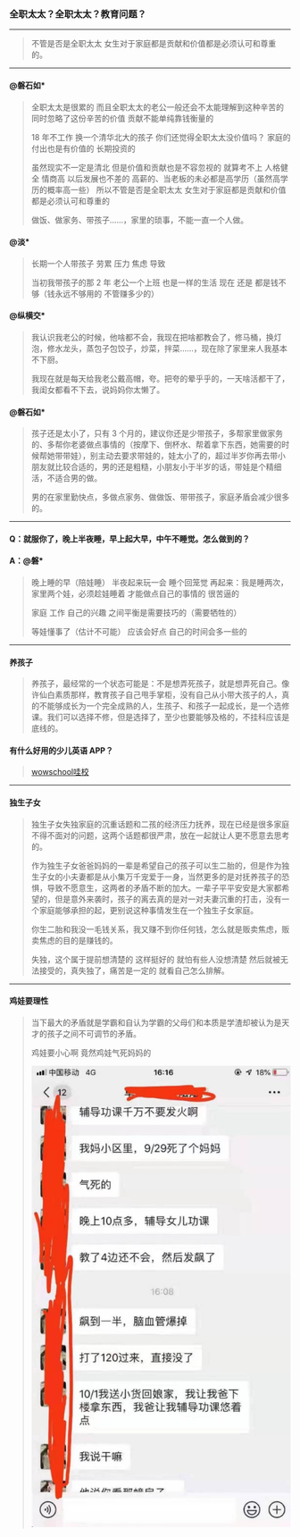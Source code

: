 ### 全职太太？全职太太？教育问题？

---
> 不管是否是全职太太 女生对于家庭都是贡献和价值都是必须认可和尊重的。
---

#### @磐石如*
> 全职太太是很累的 而且全职太太的老公一般还会不太能理解到这种辛苦的 同时忽略了这份辛苦的价值 贡献不能单纯靠钱衡量的
>
> 18 年不工作 换一个清华北大的孩子 你们还觉得全职太太没价值吗？ 家庭的付出也是有价值的 长期投资的
>
> 虽然现实不一定是清北 但是价值和贡献也是不容忽视的 就算考不上 人格健全 情商高 以后发展也不差的 高薪的、当老板的未必都是高学历（虽然高学历的概率高一些）  所以不管是否是全职太太 女生对于家庭都是贡献和价值都是必须认可和尊重的
>
> 做饭、做家务、带孩子……，家里的琐事，不能一直一个人做。

#### @淡*
> 长期一个人带孩子 劳累 压力 焦虑 导致
>
> 当初我带孩子的那 2 年 老公一个上班 也是一样的生活 现在 还是 都是钱不够（钱永远不够用的 不管赚多少的）

#### @纵横交*
> 我认识我老公的时候，他啥都不会，我现在把啥都教会了，修马桶，换灯泡，修水龙头，蒸包子包饺子，炒菜，拌菜……，现在除了家里来人我基本不下厨。
>
> 我现在就是每天给我老公戴高帽，夸。把夸的晕乎乎的，一天啥活都干了，我闺女都看不下去，说妈妈你太懒了。

#### @磐石如*
> 孩子还是太小了，只有 3 个月的，建议你还是少带孩子，多帮家里做家务的、多帮你老婆做点事情的（按摩下、倒杯水、帮着拿下东西，她需要的时候帮她带带娃），别主动去要求带娃的，娃太小了的，超过半岁你再去带小朋友就比较合适的，男的还是粗糙，小朋友小于半岁的话，带娃是个精细活，不适合男的做。
>
> 男的在家里勤快点，多做点家务、做做饭、带带孩子，家庭矛盾会减少很多的。

---
#### Q：就服你了，晚上半夜睡，早上起大早，中午不睡觉。怎么做到的？

#### A：@磐*
> 晚上睡的早（陪娃睡） 半夜起来玩一会 睡个回笼觉 再起来：我是睡两次，家里两个娃，必须趁娃睡着 才能做点自己的事情的 很苦逼的
>
> 家庭 工作 自己的兴趣 之间平衡是需要技巧的（需要牺牲的）
>
> 等娃懂事了（估计不可能） 应该会好点 自己的时间会多一些的

---

#### 养孩子
> 养孩子，最经常的一个状态可能是：不是想弄死孩子，就是想弄死自己。像许仙白素质那样，教育孩子自己甩手掌柜，没有自己从小带大孩子的人，真的不能够成长为一个完全成熟的人，生孩子、和孩子一起成长，是一个选修课。我们可以选择不修，但是选择了，至少也要能够及格的，不挂科应该是底线的。

#### 有什么好用的少儿英语 APP？
>
> [wowschool哇校](http://www.wowschool.com)

---

#### 独生子女
> 独生子女失独家庭的沉重话题和二孩的经济压力抚养，现在已经是很多家庭不得不面对的问题，这两个话题都很严肃，放在一起就让人更不愿意去思考的。
>
> 作为独生子女爸爸妈妈的一辈是希望自己的孩子可以生二胎的，但是作为独生子女的小夫妻都是从小集万千宠爱于一身，当然更多的是对抚养孩子的恐惧，导致不愿意生，这两者的矛盾不断的加大。一辈子平平安安是大家都希望的，但是意外来袭时，孩子的离去真的是对一对夫妻沉重的打击，没有一个家庭能够承担的起，更别说这种事情发生在一个独生子女家庭。
>
> 你生二胎和我没一毛钱关系，我又赚不到你任何钱，怎么就是贩卖焦虑，贩卖焦虑的目的是赚钱的。
>
> 失独，这个属于提前想清楚的 这样挺好的 就怕有些人没想清楚 然后就被无法接受的，真失独了，痛苦是一定的 就看自己怎么排解。

---

#### 鸡娃要理性
> 当下最大的矛盾就是学霸和自认为学霸的父母们和本质是学渣却被认为是天才的孩子之间不可调节的矛盾。
>
> 鸡娃要小心啊 竟然鸡娃气死妈妈的
>
> ![鸡娃要理性](/配图/016/016-003.png)
